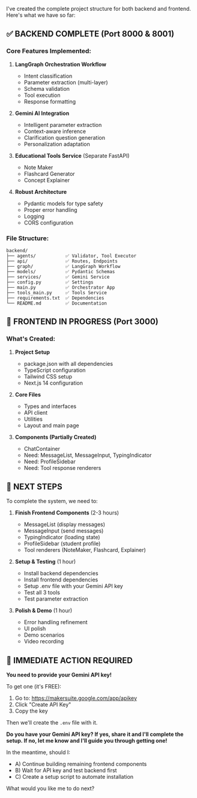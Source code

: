I've created the complete project structure for both backend and frontend. Here's what we have so far:

## ✅ BACKEND COMPLETE (Port 8000 & 8001)

### Core Features Implemented:
1. **LangGraph Orchestration Workflow**
   - Intent classification
   - Parameter extraction (multi-layer)
   - Schema validation
   - Tool execution
   - Response formatting

2. **Gemini AI Integration**
   - Intelligent parameter extraction
   - Context-aware inference
   - Clarification question generation
   - Personalization adaptation

3. **Educational Tools Service** (Separate FastAPI)
   - Note Maker
   - Flashcard Generator
   - Concept Explainer

4. **Robust Architecture**
   - Pydantic models for type safety
   - Proper error handling
   - Logging
   - CORS configuration

### File Structure:
```
backend/
├── agents/           ✅ Validator, Tool Executor
├── api/              ✅ Routes, Endpoints
├── graph/            ✅ LangGraph Workflow
├── models/           ✅ Pydantic Schemas
├── services/         ✅ Gemini Service
├── config.py         ✅ Settings
├── main.py           ✅ Orchestrator App
├── tools_main.py     ✅ Tools Service
├── requirements.txt  ✅ Dependencies
└── README.md         ✅ Documentation
```

## 🚧 FRONTEND IN PROGRESS (Port 3000)

### What's Created:
1. **Project Setup**
   - package.json with all dependencies
   - TypeScript configuration
   - Tailwind CSS setup
   - Next.js 14 configuration

2. **Core Files**
   - Types and interfaces
   - API client
   - Utilities
   - Layout and main page

3. **Components (Partially Created)**
   - ChatContainer
   - Need: MessageList, MessageInput, TypingIndicator
   - Need: ProfileSidebar
   - Need: Tool response renderers

## 🎯 NEXT STEPS

To complete the system, we need to:

1. **Finish Frontend Components** (2-3 hours)
   - MessageList (display messages)
   - MessageInput (send messages)
   - TypingIndicator (loading state)
   - ProfileSidebar (student profile)
   - Tool renderers (NoteMaker, Flashcard, Explainer)

2. **Setup & Testing** (1 hour)
   - Install backend dependencies
   - Install frontend dependencies
   - Setup .env file with your Gemini API key
   - Test all 3 tools
   - Test parameter extraction

3. **Polish & Demo** (1 hour)
   - Error handling refinement
   - UI polish
   - Demo scenarios
   - Video recording

## 📝 IMMEDIATE ACTION REQUIRED

**You need to provide your Gemini API key!**

To get one (it's FREE):
1. Go to: https://makersuite.google.com/app/apikey
2. Click "Create API Key"
3. Copy the key

Then we'll create the `.env` file with it.

**Do you have your Gemini API key? If yes, share it and I'll complete the setup. If no, let me know and I'll guide you through getting one!**

In the meantime, should I:
- A) Continue building remaining frontend components
- B) Wait for API key and test backend first
- C) Create a setup script to automate installation

What would you like me to do next?
